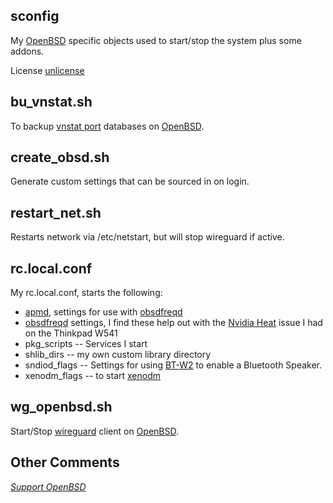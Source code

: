 ## sconfig
My [OpenBSD](https://www.openbsd.org/) specific objects
used to start/stop the system plus some addons.

License [unlicense](https://unlicense.org)

## bu\_vnstat.sh
To backup
[vnstat port](https://openports.pl/path/net/vnstat)
databases on
[OpenBSD](https://www.openbsd.org/).

## create\_obsd.sh
Generate custom settings that can be sourced in on login.

## restart\_net.sh
Restarts network via /etc/netstart, but will stop wireguard if active.

## rc.local.conf
My rc.local.conf, starts the following:

* [apmd](https://man.openbsd.org/apm),
  settings for use with
  [obsdfreqd](https://tildegit.org/solene/obsdfreqd)
* [obsdfreqd](https://tildegit.org/solene/obsdfreqd)
  settings, I find these help out with the
  [Nvidia Heat](https://www.reddit.com/r/thinkpad/comments/z13jxt/w541_nvidia_heat/)
  issue I had on the Thinkpad W541
* pkg\_scripts -- Services I start
* shlib\_dirs -- my own custom library directory
* sndiod\_flags -- Settings for using
  [BT-W2](https://sg.creative.com/p/speakers/creative-bluetooth-audio-bt-w2-usb-transceiver)
  to enable a Bluetooth Speaker.
* xenodm\_flags --  to start [xenodm](https://man.openbsd.org/xenodm)

## wg\_openbsd.sh
Start/Stop
[wireguard](https://www.wireguard.com/)
client on
[OpenBSD](https://www.openbsd.org/).

## Other Comments
*[Support OpenBSD](https://www.openbsd.org/donations.html)*
